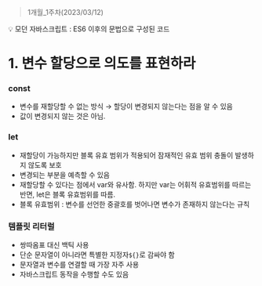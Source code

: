 > 1개월_1주차(2023/03/12)

<aside> 💡 모던 자바스크립트 : ES6 이후의 문법으로 구성된 코드

</aside>

# 1. 변수 할당으로 의도를 표현하라

### const

-   변수를 재할당할 수 없는 방식 → 할당이 변경되지 않는다는 점을 알 수 있음
-   값이 변경되지 않는 것은 아님.

### let

-   재할당이 가능하지만 블록 유효 범위가 적용되어 잠재적인 유효 범위 충돌이 발생하지 않도록 보호
-   변경되는 부분을 예측할 수 있음
-   재할당할 수 있다는 점에서 var와 유사함. 하지만 var는 어휘적 유효범위를 따르는 반면, let은 블록 유효범위를 따름.
-   블록 유효범위 : 변수를 선언한 중괄호를 벗어나면 변수가 존재하지 않는다는 규칙

### 템플릿 리터럴

-   쌍따옴표 대신 백틱 사용
-   단순 문자열이 아니라면 특별한 지정자`${}`로 감싸야 함
-   문자열과 변수를 연결할 때 가장 자주 사용
-   자바스크립트 동작을 수행할 수도 있음